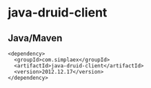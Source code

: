 # java-druid-client

## Java/Maven

    <dependency>
      <groupId>com.simplaex</groupId>
      <artifactId>java-druid-client</artifactId>
      <version>2012.12.17</version>
    </dependency>

